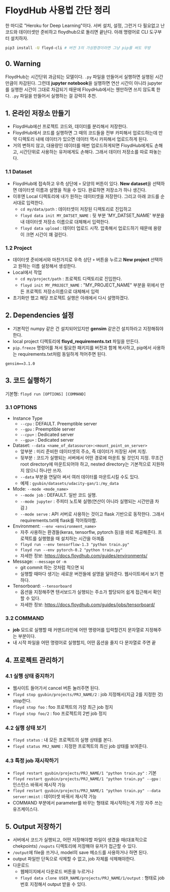 # FloydHub 사용법 간단 정리

한 마디로 "Heroku for Deep Learning"이다. 서버 설치, 설정, 그런거 다 필요없고 난 코드와 데이터셋만 준비하고 floydhub으로 돌리면 끝난다. 아래 명령어로 CLI 도구부터 설치하자.

```sh
pip3 install -U floyd-cli # 버전 3의 가상환경이라면 그냥 pip를 써도 무방
```

## 0. Warning

FloydHub는 시간단위 과금되는 모델이다. `.py` 파일을 만들어서 실행하면 실행된 시간만큼이 차감된다. 그런데 **jupyter notebook**을 실행하면 연산 시간이 아니라 jupyter를 실행한 시간이 그대로 차감되기 때문에 FloydHub에서는 웬만하면 쓰지 않도록 한다. `.py` 파일을 만들어서 실행하는 걸 강력히 추천.

## 1. 온라인 저장소 만들기

- FloydHub에선 프로젝트 코드와, 데이터를 분리해서 저장한다.
- FloydHub에서 코드를 실행하면 그 때의 코드들을 전부 카피해서 업로드하는데 만약 디렉토리 내에 데이터가 있으면 데이터 역시 카피해서 업로드하게 된다.
- 거의 변하지 않고, 대용량인 데이터를 매번 업로드하게되면 FloydHub에게도 손해고, 시간단위로 사용하는 유저에게도 손해다. 그래서 데이터 저장소를 따로 파놓는다.

### 1.1 Dataset

- FloydHub에 접속하고 우측 상단에 `+` 모양의 버튼이 있다. **New dataset**을 선택하면 데이터셋 이름과 설명을 적을 수 있다. 완료하면 저장소가 하나 생긴다.
- 이후엔 Local 디렉토리에 내가 원하는 데이터셋을 저장한다. 그리고 아래 코드를 순서대로 입력한다.
    + `cd my/data/path` : 데이터셋이 저장된 디렉토리로 진입하고
    + `floyd data init MY_DATSET_NAME` : 뒷 부분 'MY_DATSET_NAME' 부분을 내 데이터셋 저장소 이름으로 대체해서 입력한다.
    + `floyd data upload` : 데이터 업로드 시작. 압축해서 업로드하기 때문에 용량이 크면 시간이 꽤 걸린다.

### 1.2 Project

- 데이터셋 준비에서와 마찬가지로 우측 상단 `+` 버튼을 누르고 **New project** 선택하고 원하는 이름 설정해서 생성한다.
- Local에서 작업
    + `cd my/project/path` : 프로젝트 디렉토리로 진입한다.
    + `floyd init MY_PROJECT_NAME` : "MY_PROJECT_NAME" 부분을 위에서 만든 프로젝트 저장소이름으로 대체해서 입력
- 초기화만 했고 해당 프로젝트 실행은 아래에서 다시 설명하겠다.

## 2. Dependencies 설정

- 기본적인 numpy 같은 건 설치되어있지만 **gensim** 같은건 설치하라고 지정해줘야한다.
- local project 디렉토리에 **floyd_requirements.txt** 파일을 만든다.
- `pip.freeze` 명령어를 쳐서 필요한 패키지를 버전과 함께 복사하고, pip에서 사용하는 requirements.txt처럼 동일하게 적어주면 된다.

```
gensim==3.1.0
```

## 3. 코드 실행하기

기본형: `floyd run [OPTIONS] [COMMAND]`

### 3.1 OPTIONS

- Instance Type
    + `--cpu` : DEFAULT. Preemptible server
    + `--gpu` : Preemptible server
    + `--cpu+` : Dedicated server
    + `--gpu+` : Dedicated server
- Dataset: `--data <name_of_datasource>:<mount_point_on_server>`
    + 앞부분 : 미리 준비한 데이터셋의 주소, 즉 데이터가 저장된 서버 지칭.
    + 뒷부분 : 코드가 실행되는 서버에서 어떤 경로에 마운트 될 것인지 지정. 무조건 root directory에 마운트되어야 하고, nested directory는 기본적으로 지원하지 않으니 하나만 쓰자.
    + `--data` 부분을 연달아 써서 여러 데이터를 마운트시킬 수도 있다.
    + 예제 : `gyubin/datasets/udacity-gan/1:/my_data`
- Mode: `--mode <mode_name>`
    + `--mode job` : DEFAULT. 일반 코드 실행.
    + `--mode jupyter` : 주피터 노트북 실행(연산이 아니라 실행되는 시간만큼 차감.)
    + `--mode serve` : API 서버로 사용하는 것이고 flask 기반으로 동작한다. 그래서 requirements.txt에 flask를 적어줘야함.
- Environment: `--env <environment_name>`
    + 자주 사용하는 환경들(keras, tensorflw, pytorch 등)을 바로 제공해준다. 프로젝트를 실행했을 때 설치하는 시간을 아껴줌
    + `floyd run --env tensorflow-1.3 "python train.py"`
    + `floyd run --env pytorch-0.2 "python train.py"`
    + 자세한 정보: https://docs.floydhub.com/guides/environments/
- Message: `--message` or `-m`
    + git commit 하는 것처럼 적으면 되
    + 실행할 때마다 생기는 새로운 버전들에 설명을 달아준다. 웹사이트에서 보기 편하다.
- Tensorboard: `--tensorboard`
    + 옵션을 지정해주면 텐서보드가 실행되는 주소가 할당되어 쉽게 접근해서 확인할 수 있다.
    + 자세한 정보: https://docs.floydhub.com/guides/jobs/tensorboard/

### 3.2 COMMAND

- **job** 모드로 실행할 때 커맨드라인에 어떤 명령어를 입력할건지 문자열로 지정해주는 부분이다.
- 내 시작 파일을 어떤 명령어로 실행할지, 어떤 옵션을 줄지 다 문자열로 주면 끝

## 4. 프로젝트 관리하기

### 4.1 실행 상태 중지하기

- 웹사이트 들어가서 cancel 버튼 눌러주면 된다.
- `floyd stop gyubin/projects/PRJ_NAME/2` : job 지정해서(지금 2를 지정한 것) stop한다.
- `floyd stop foo` : foo 프로젝트의 가장 최근 job 정지
- `floyd stop foo/2` : foo 프로젝트의 2번 job 정지

### 4.2 실행 상태 보기

- `floyd status` : 내 모든 프로젝트의 실행 상태를 본다.
- `floyd status PRJ_NAME` : 지정한 프로젝트의 최신 job 상태를 보여준다.

### 4.3 특정 job 재시작하기

- `floyd restart gyubin/projects/PRJ_NAME/1 "python train.py"` : 기본
- `floyd restart gyubin/projects/PRJ_NAME/1 "python train.py" --gpu` : 인스턴스 바꿔서 재시작 가능
- `floyd restart gyubin/projects/PRJ_NAME/1 "python train.py" --data server:mnist` : 데이터셋 바꿔서 재시작 가능
- COMMAND 부분에서 parameter를 바꾸는 형태로 재시작하는게 가장 자주 쓰는 유즈케이스다.

## 5. Output 저장하기

- 서버에서 코드가 실행되고, 어떤 저장해야할 파일이 생겼을 때(대표적으로 chekpoints) `/ouputs` 디렉토리에 저장해야 유저가 접근할 수 있다.
- `/output`에 file을 쓰거나, model의 save 메소드를 사용하거나 하면 된다.
- output 파일만 단독으로 삭제할 수 없고, job 자체를 삭제해야한다.
- 다운로드
    + 웹페이지에서 다운로드 버튼을 누르거나
    + `floyd data clone USER_NAME/projects/PRJ_NAME/1/output` : 형태로 job 번호 지정해서 output 받을 수 있다.
